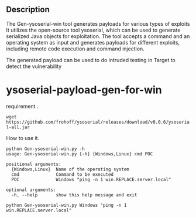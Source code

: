 ## Description
The Gen-ysoserial-win tool generates payloads for various types of exploits 
It utilizes the open-source tool ysoserial, which can be used to generate serialized Java objects for exploitation. The tool accepts a command and an operating system as input and generates payloads for different exploits, including remote code execution and command injection. 

The generated payload can be used to do intruded testing in Target to detect the vulnerability


# ysoserial-payload-gen-for-win

requirement .

`wget https://github.com/frohoff/ysoserial/releases/download/v0.0.6/ysoserial-all.jar`


How to use it.

```shell
python Gen-ysoserial-win.py -h
usage: Gen-ysoserial-win.py [-h] {Windows,Linux} cmd POC

positional arguments:
  {Windows,Linux}  Name of the operating system
  cmd              Command to be executed
  POC              Windows "ping -n 1 win.REPLACE.server.local"

optional arguments:
  -h, --help       show this help message and exit
  
python Gen-ysoserial-win.py Windows "ping -n 1 win.REPLACE.server.local"
  ```
